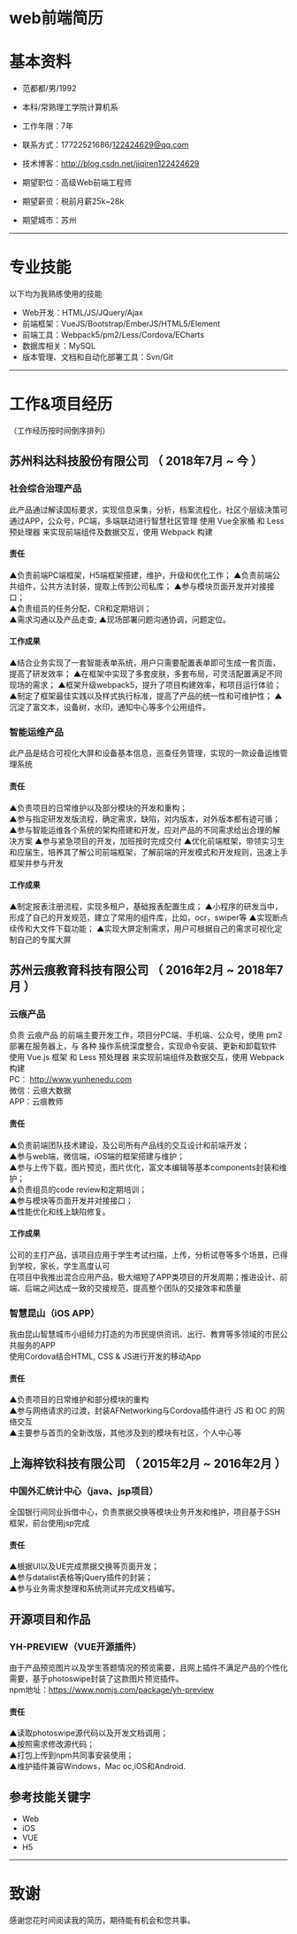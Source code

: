 # web前端简历

# 基本资料

 - 范都都/男/1992 
 - 本科/常熟理工学院计算机系 
 - 工作年限：7年
 - 联系方式：17722521686/122424629@qq.com
 - 技术博客：http://blog.csdn.net/jiqiren122424629
 

 - 期望职位：高级Web前端工程师
 - 期望薪资：税前月薪25k~28k
 - 期望城市：苏州

---

# 专业技能
以下均为我熟练使用的技能

- Web开发：HTML/JS/JQuery/Ajax
- 前端框架：VueJS/Bootstrap/EmberJS/HTML5/Element
- 前端工具：Webpack5/pm2/Less/Cordova/ECharts
- 数据库相关：MySQL
- 版本管理、文档和自动化部署工具：Svn/Git

---


# 工作&项目经历
（工作经历按时间倒序排列）
## 苏州科达科技股份有限公司  （ 2018年7月 ~ 今 ）

### 社会综合治理产品
此产品通过解读国标要求，实现信息采集，分析，档案流程化，社区个层级决策可通过APP，公众号，PC端，多端联动进行智慧社区管理
使用 Vue全家桶 和 Less 预处理器 来实现前端组件及数据交互，使用 Webpack 构建  

#### 责任
   ▲负责前端PC端框架，H5端框架搭建，维护，升级和优化工作； 
   ▲负责前端公共组件，公共方法封装，提取上传到公司私库； 
   ▲参与模块页面开发并对接接口；  
   ▲负责组员的任务分配，CR和定期培训；  
   ▲需求沟通以及产品走查;
   ▲现场部署问题沟通协调，问题定位。

#### 工作成果
   ▲结合业务实现了一套智能表单系统，用户只需要配置表单即可生成一套页面，提高了研发效率；
   ▲在框架中实现了多套皮肤，多套布局，可灵活配置满足不同现场的需求；
   ▲框架升级webpack5，提升了项目构建效率，和项目运行体验；
   ▲制定了框架最佳实践以及样式执行标准，提高了产品的统一性和可维护性；
   ▲沉淀了富文本，设备树，水印，通知中心等多个公用组件。
   
### 智能运维产品 
此产品是结合可视化大屏和设备基本信息，巡查任务管理，实现的一款设备运维管理系统

#### 责任
   ▲负责项目的日常维护以及部分模块的开发和重构；  
   ▲参与指定研发发版流程，确定需求，缺陷，对内版本，对外版本都有迹可循； 
   ▲参与智能运维各个系统的架构搭建和开发，应对产品的不同需求给出合理的解决方案
   ▲参与紧急项目的开发，加班按时完成交付
   ▲优化前端框架，带领实习生和应届生，培养其了解公司前端框架，了解前端的开发模式和开发规则，迅速上手框架并参与开发 
   
#### 工作成果
   ▲制定报表注册流程，实现多租户，基础报表配置生成；
   ▲小程序的研发当中，形成了自己的开发规范，建立了常用的组件库，比如，ocr，swiper等
   ▲实现断点续传和大文件下载功能；
   ▲实现大屏定制需求，用户可根据自己的需求可视化定制自己的专属大屏
   
## 苏州云痕教育科技有限公司  （ 2016年2月 ~ 2018年7月 ）

### 云痕产品
负责 云痕产品 的前端主要开发工作，项目分PC端、手机端、公众号，使用 pm2 部署在服务器上，与 各种 操作系统深度整合，实现命令安装、更新和卸载软件  
使用 Vue.js 框架 和 Less 预处理器 来实现前端组件及数据交互，使用 Webpack 构建  
PC： http://www.yunhenedu.com  
微信：云痕大数据  
APP：云痕教师  

#### 责任
   ▲负责前端团队技术建设，及公司所有产品线的交互设计和前端开发；  
   ▲参与web端，微信端，iOS端的框架搭建与维护；  
   ▲参与上传下载，图片预览，图片优化，富文本编辑等基本components封装和维护；  
   ▲负责组员的code review和定期培训；  
   ▲参与模块等页面开发并对接接口；    
   ▲性能优化和线上缺陷修复。 

#### 工作成果
公司的主打产品，该项目应用于学生考试扫描，上传，分析试卷等多个场景，已得到学校，家长，学生高度认可  
在项目中我推出混合应用产品，极大缩短了APP类项目的开发周期；推进设计、前端、后端之间达成一致的交接规范，提高整个团队的交接效率和质量
   
   
### 智慧昆山（iOS APP）
我由昆山智慧城市小组倾力打造的为市民提供资讯、出行、教育等多领域的市民公共服务的APP  
使用Cordova结合HTML, CSS & JS进行开发的移动App  
#### 责任
   ▲负责项目的日常维护和部分模块的重构  
   ▲参与网络请求的过渡，封装AFNetworking与Cordova插件进行 JS 和 OC 的网络交互  
   ▲主要参与首页的全新改版，其他涉及到的模块有社区，个人中心等  

## 上海梓钦科技有限公司 （ 2015年2月 ~ 2016年2月 ）

### 中国外汇统计中心（java、jsp项目） 
全国银行间同业拆借中心，负责票据交换等模块业务开发和维护，项目基于SSH框架，前台使用jsp完成  
#### 责任
   ▲根据UI以及UE完成票据交换等页面开发；  
   ▲参与datalist表格等jQuery插件的封装；  
   ▲参与业务需求整理和系统测试并完成文档编写。    

## 开源项目和作品

### YH-PREVIEW（VUE开源插件）
由于产品预览图片以及学生答题情况的预览需要，且网上插件不满足产品的个性化需要，基于photoswipe封装了这款图片预览插件。  
npm地址：https://www.npmjs.com/package/yh-preview

#### 责任
  ▲读取photoswipe源代码以及开发文档调用；  
  ▲按照需求修改源代码；  
  ▲打包上传到npm共同事安装使用；  
  ▲维护插件兼容Windows，Mac oc,iOS和Android.  



## 参考技能关键字
- Web
- iOS
- VUE
- H5
---

# 致谢
感谢您花时间阅读我的简历，期待能有机会和您共事。
